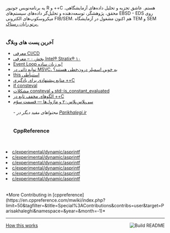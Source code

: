 یه برنامه‌نویس جونیور R و ++C هستم.
عاشق تجزیه و‌ تحلیل داده‌های آزمایشگاهی.
محقق، پژوهشگر، توسعه‌دهنده و تحلیل‌گر داده‌های سیستم‌های EBSD - EDS روی میکروسکوپ‌های الکترونی FIB/SEM.
هم اکنون مشغول در آزمایشگاه TEM و SEM [پرتو رایان رستاک.](https://partowrayan.com/)
<br>
<br><h3>آخرین پست های وبلاگ</h3>
- [معرفی CI/CD](https://parikhaleghi.ir/2022/07/07/ci-cd/)
- [بخش ۰ – معرفی Intel® Stratix® ۱۰](https://parikhaleghi.ir/2022/05/30/0-intel-stratix-10/)
- [Event Loop به زبان ساده!](https://parikhaleghi.ir/2022/05/16/basic-event-loop/)
- [توابع ذاتی در MSVC، به خوبیِ اسمبلر درون‌خطی هستند؟](https://parikhaleghi.ir/2022/04/12/intrinsics/)
- [this استنباطی](https://parikhaleghi.ir/2022/04/06/deducing-this/)
- [منابع پیشنهادی برای یادگیری ++C](https://parikhaleghi.ir/2022/03/13/cc-resources/)
- [if consteval](https://parikhaleghi.ir/2022/02/25/if-consteval/)
- [مشکلات consteval و std::is_constant_evaluated](https://parikhaleghi.ir/2022/02/21/cc-consteval/)
- [الگوهای مخفف تابع در ++C](https://parikhaleghi.ir/2022/02/20/cc-abbreviated-function-templates/)
- [سی‌پلاس‌پلاس۲۰ و ماژول‌ها — قسمت سوّم](https://parikhaleghi.ir/2022/02/15/cc-modules-part-3/)
<br><br>- *محتوا‌های مفید دیگر در [Parikhalegi.ir](https://parikhaleghi.ir)*<br><br><div align="left"><h3>CppReference</h3><br>
<li><a href="https://en.cppreference.com/w/c/experimental/dynamic/asprintf">c/experimental/dynamic/asprintf</a></li>
<li><a href="https://en.cppreference.com/w/c/experimental/dynamic/asprintf">c/experimental/dynamic/asprintf</a></li>
<li><a href="https://en.cppreference.com/w/c/experimental/dynamic/asprintf">c/experimental/dynamic/asprintf</a></li>
<li><a href="https://en.cppreference.com/w/c/experimental/dynamic/asprintf">c/experimental/dynamic/asprintf</a></li>
<li><a href="https://en.cppreference.com/w/c/experimental/dynamic/asprintf">c/experimental/dynamic/asprintf</a></li>
<li><a href="https://en.cppreference.com/w/c/experimental/dynamic/asprintf">c/experimental/dynamic/asprintf</a></li>
<br><br>*More Contributing in [cppreference](https://en.cppreference.com/mwiki/index.php?limit=50&tagfilter=&title=Special%3AContributions&contribs=user&target=Parisakhaleghi&namespace=&year=&month=-1)*</div><hr>
<!-- <div align="center">
README.md last auto generated {timestamp}
<br> -->
<!-- <a href="https://parikhaleghi.ir/2022/07/07/ci-cd/#:~:text=%D9%85%D8%AB%D8%A7%D9%84%3A%20%D8%A7%D8%B3%D8%AA%D9%81%D8%A7%D8%AF%D9%87%20%D8%A7%D8%B2%20CI/CD%20%D8%AF%D8%B1%20%D8%A7%DA%A9%D8%A7%D9%86%D8%AA%20GitHub" target="_blank">The mechanism of this profile</a>
</div> -->
<a href="https://github.com/PariKhaleghi/PariKhaleghi/actions/workflows/cron.yml">
<img src="https://github.com/Mehranalam/PariKhaleghi/actions/workflows/cron.yml/badge.svg" align="right" alt="Build README"></a> 
<a href="https://parikhaleghi.ir/2022/07/07/ci-cd/">How this works</a>
<div align="center">
<!-- <a href="https://github.com/PariKhaleghi/PariKhaleghi/actions/workflows/cron.yml"><img src="https://github.com/Mehranalam/PariKhaleghi/actions/workflows/cron.yml/badge.svg"></a> -->
</div>
